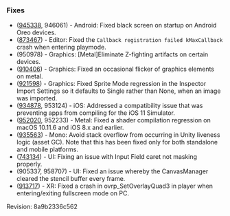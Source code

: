 ### Fixes

*   ([945338](https://issuetracker.unity3d.com/product/unity/issues/guid/945338/), 946061) - Android: Fixed black screen on startup on Android Oreo devices.
*   ([873467](https://issuetracker.unity3d.com/product/unity/issues/guid/873467/)) - Editor: Fixed the `Callback registration failed kMaxCallback` crash when entering playmode.
*   (950978) - Graphics: \[Metal\]Eliminate Z-fighting artifacts on certain devices.
*   ([910406](https://issuetracker.unity3d.com/product/unity/issues/guid/910406/)) - Graphics: Fixed an occasional flicker of graphics elements on metal.
*   ([921598](https://issuetracker.unity3d.com/product/unity/issues/guid/921598/)) - Graphics: Fixed Sprite Mode regression in the Inspector Import Settings so it defaults to Single rather than None, when an image was imported.
*   ([934878](https://issuetracker.unity3d.com/product/unity/issues/guid/934878/), 953124) - iOS: Addressed a compatibility issue that was preventing apps from compiling for the iOS 11 Simulator.
*   ([952020](https://issuetracker.unity3d.com/product/unity/issues/guid/952020/), 952233) - Metal: Fixed a shader compilation regression on macOS 10.11.6 and iOS 8.x and earlier.
*   ([935563](https://issuetracker.unity3d.com/product/unity/issues/guid/935563/)) - Mono: Avoid stack overflow from occurring in Unity liveness logic (asset GC). Note that this has been fixed only for both standalone and mobile platforms.
*   ([743134](https://issuetracker.unity3d.com/product/unity/issues/guid/743134/)) - UI: Fixing an issue with Input Field caret not masking properly.
*   (905337, 958707) - UI: Fixed an issue whereby the CanvasManager cleared the stencil buffer every frame.
*   ([913717](https://issuetracker.unity3d.com/product/unity/issues/guid/913717/)) - XR: Fixed a crash in ovrp\_SetOverlayQuad3 in player when entering/exiting fullscreen mode on PC.

Revision: 8a9b2336c562